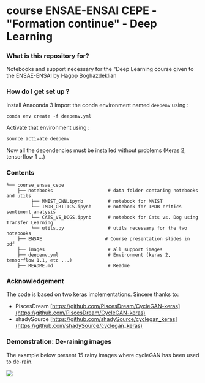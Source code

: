 # course ENSAE-ENSAI CEPE - "Formation continue" - Deep Learning
### What is this repository for? 
Notebooks and support necessary for the "Deep Learning course given to the ENSAE-ENSAI by Hagop Boghazdeklian

### How do I get set up ?  
Install Anaconda 3
Import the conda environment named `deepenv` using : 
```
conda env create -f deepenv.yml
```

Activate that environment using :
```
source activate deepenv
```
Now all the dependencies must be installed without problems (Keras 2, tensorflow 1 ...)

### Contents
```
└── course_ensae_cepe
    ├── notebooks                    # data folder contaning notebooks and utils
         ├── MNIST_CNN.ipynb         # notebook for MNIST
         └── IMDB_CRITICS.ipynb      # notebook for IMDB critics sentiment analysis
         └── CATS_VS_DOGS.ipynb      # notebook for Cats vs. Dog using Transfer Learning         
         └── utils.py                # utils necessary for the two notebooks
    ├── ENSAE                       # Course presentation slides in pdf
    ├── images                       # all support images
    ├── deepenv.yml                  # Environment (keras 2, tensorflow 1.1, etc ...)
    ├── README.md                    # Readme
```
### Acknowledgement
The code is based on two keras implementations. Sincere thanks to:
* PiscesDream [https://github.com/PiscesDream/CycleGAN-keras](https://github.com/PiscesDream/CycleGAN-keras)
* shadySource [https://github.com/shadySource/cyclegan_keras](https://github.com/shadySource/cyclegan_keras)

### Demonstration: De-raining images 
The example below present 15 rainy images where cycleGAN has been used to de-rain.

![](https://github.com/HagopB/cyclegan/blob/master/pics/demo_rainremoval.png)


